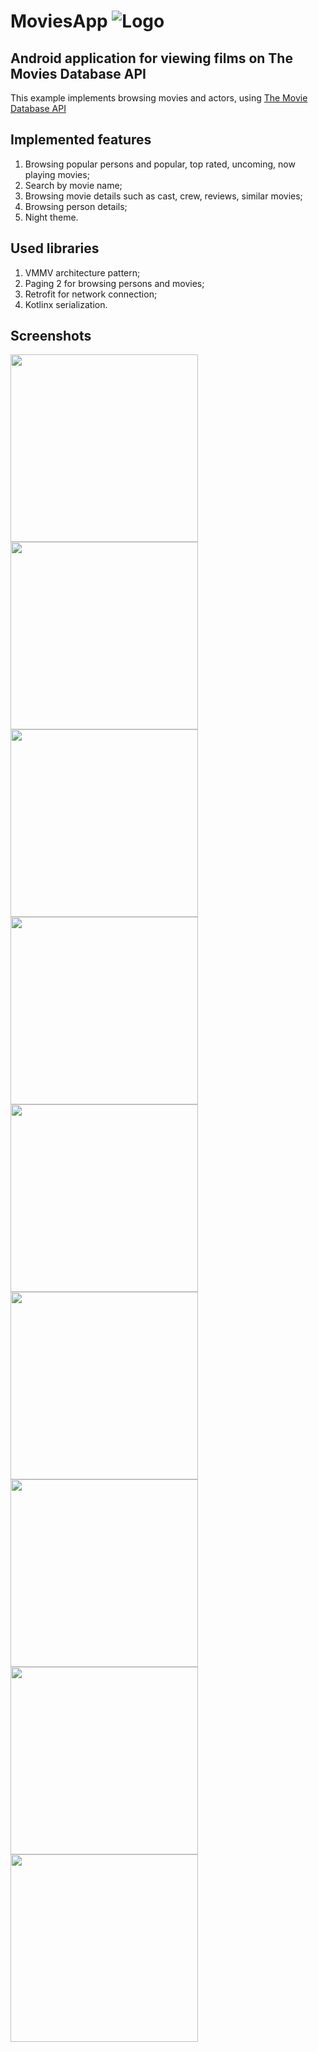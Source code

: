 # MoviesApp ![Logo](/app/src/main/res/mipmap-xxhdpi/ic_app_icon.png)

## Android application for viewing films on The Movies Database API ##

This example implements browsing movies and actors, using [The Movie Database API](https://www.themoviedb.org/)

## Implemented features ##

1. Browsing popular persons and popular, top rated, uncoming, now playing movies;
2. Search by movie name;
3. Browsing movie details such as cast, crew, reviews, similar movies;
4. Browsing person details;
5. Night theme.

## Used libraries ##

1. VMMV architecture pattern;
2. Paging 2 for browsing persons and movies;
3. Retrofit for network connection;
4. Kotlinx serialization.

## Screenshots ##

<img src="/screenshots/Screenshot_1615634219.png" width="300"> <img src="/screenshots/Screenshot_1615634320.png" width="300"> <img src="/screenshots/Screenshot_1615634415.png" width="300"> <img src="/screenshots/Screenshot_1615640654.png" width="300"> <img src="/screenshots/Screenshot_1615634356.png" width="300"> <img src="/screenshots/Screenshot_1615640020.png" width="300"> <img src="/screenshots/Screenshot_1615634384.png" width="300"> <img src="/screenshots/Screenshot_1615634390.png" width="300"> <img src="/screenshots/Screenshot_1615634399.png" width="300">
